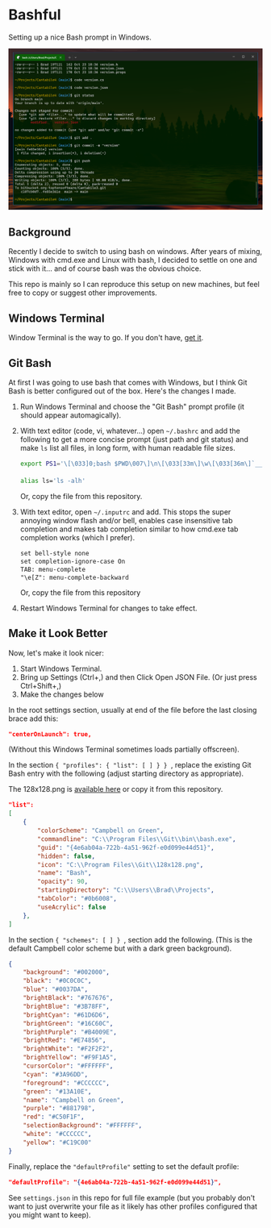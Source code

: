 # Bashful

Setting up a nice Bash prompt in Windows.

![Screen Shot](screenshot@2x.png)



## Background

Recently I decide to switch to using bash on windows.  After years of mixing, Windows
with cmd.exe and Linux with bash, I decided to settle on one and stick with it... and
of course bash was the obvious choice.

This repo is mainly so I can reproduce this setup on new machines, but feel free to
copy or suggest other improvements.



## Windows Terminal

Window Terminal is the way to go.  If you don't have, [get it](https://learn.microsoft.com/en-us/windows/terminal/install).



## Git Bash

At first I was going to use bash that comes with Windows, but I think Git Bash is better
configured out of the box.  Here's the changes I made.

1. Run Windows Terminal and choose the "Git Bash" prompt profile (it should appear
   automagically).

2. With text editor (code, vi, whatever...) open `~/.bashrc` and add the following to get a more concise
   prompt (just path and git status) and make `ls` list all files, in long form, with human
   readable file sizes.

    ```bash
    export PS1='\[\033]0;bash $PWD\007\]\n\[\033[33m\]\w\[\033[36m\]`__git_ps1`\[\033[0m\]$ '

    alias ls='ls -alh'
    ```

   Or, copy the file from this repository.

3. With text editor, open `~/.inputrc` and add.  This stops the super annoying window flash
   and/or bell, enables case insensitive tab completion and makes tab completion similar to 
   how cmd.exe tab completion works (which I prefer).

    ```
    set bell-style none
    set completion-ignore-case On
    TAB: menu-complete
    "\e[Z": menu-complete-backward
    ```

   Or, copy the file from this repository


4. Restart Windows Terminal for changes to take effect.



## Make it Look Better

Now, let's make it look nicer:

1. Start Windows Terminal.
2. Bring up Settings (Ctrl+,) and then Click Open JSON File.  (Or just press Ctrl+Shift+,)
3. Make the changes below

In the root settings section, usually at end of the file before the last closing brace add this:

```json    
"centerOnLaunch": true,
```

(Without this Windows Terminal sometimes loads partially offscreen).

In the section `{ "profiles": { "list": [ ] } } `, replace the existing
Git Bash entry with the following (adjust starting directory as appropriate).

The 128x128.png is [available here](https://github.com/odb/official-bash-logo) or copy it from this repository.

```json
"list": 
[
    {
        "colorScheme": "Campbell on Green",
        "commandline": "C:\\Program Files\\Git\\bin\\bash.exe",
        "guid": "{4e6ab04a-722b-4a51-962f-e0d099e44d51}",
        "hidden": false,
        "icon": "C:\\Program Files\\Git\\128x128.png",
        "name": "Bash",
        "opacity": 90,
        "startingDirectory": "C:\\Users\\Brad\\Projects",
        "tabColor": "#0b6008",
        "useAcrylic": false
    },
]
```

In the section `{ "schemes": [ ] } `, section add the following. (This is the default Campbell 
color scheme but with a dark green background).

```json
{
    "background": "#002000",
    "black": "#0C0C0C",
    "blue": "#0037DA",
    "brightBlack": "#767676",
    "brightBlue": "#3B78FF",
    "brightCyan": "#61D6D6",
    "brightGreen": "#16C60C",
    "brightPurple": "#B4009E",
    "brightRed": "#E74856",
    "brightWhite": "#F2F2F2",
    "brightYellow": "#F9F1A5",
    "cursorColor": "#FFFFFF",
    "cyan": "#3A96DD",
    "foreground": "#CCCCCC",
    "green": "#13A10E",
    "name": "Campbell on Green",
    "purple": "#881798",
    "red": "#C50F1F",
    "selectionBackground": "#FFFFFF",
    "white": "#CCCCCC",
    "yellow": "#C19C00"
}
```

Finally, replace the `"defaultProfile"` setting to set the default profile:

```json
"defaultProfile": "{4e6ab04a-722b-4a51-962f-e0d099e44d51}",
```

See `settings.json` in this repo for full file example (but you probably don't want
to just overwrite your file as it likely has other profiles configured that you 
might want to keep).


